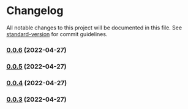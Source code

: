 # Changelog

All notable changes to this project will be documented in this file. See [standard-version](https://github.com/conventional-changelog/standard-version) for commit guidelines.

### [0.0.6](https://github.com/meemalabs/web3-vue/compare/v0.0.5...v0.0.6) (2022-04-27)

### [0.0.5](https://github.com/meemalabs/web3-vue/compare/v0.0.3...v0.0.5) (2022-04-27)

### [0.0.4](https://github.com/meemalabs/web3-vue/compare/v0.0.3...v0.0.4) (2022-04-27)

### [0.0.3](https://github.com/meemalabs/web3-vue/compare/v0.0.1...v0.0.3) (2022-04-27)
